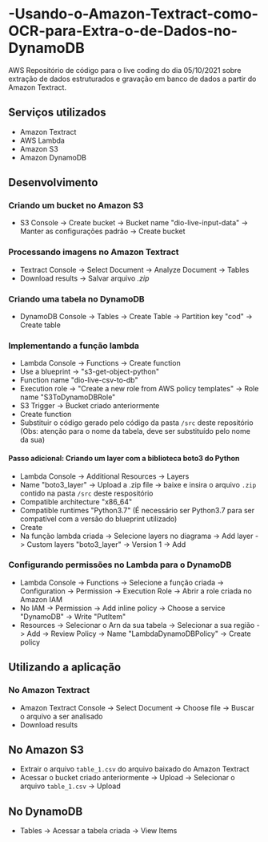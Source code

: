 # -Usando-o-Amazon-Textract-como-OCR-para-Extra-o-de-Dados-no-DynamoDB
AWS
Repositório de código para o live coding do dia 05/10/2021 sobre extração de dados estruturados e gravação em banco de dados a partir do Amazon Textract.

## Serviços utilizados

- Amazon Textract
- AWS Lambda
- Amazon S3
- Amazon DynamoDB

## Desenvolvimento

### Criando um bucket no Amazon S3

- S3 Console -> Create bucket -> Bucket name "dio-live-input-data" -> Manter as configurações padrão -> Create bucket

### Processando imagens no Amazon Textract

- Textract Console -> Select Document -> Analyze Document -> Tables
- Download results -> Salvar arquivo _.zip_

### Criando uma tabela no DynamoDB

- DynamoDB Console -> Tables -> Create Table -> Partition key "cod" -> Create table

### Implementando a função lambda

- Lambda Console -> Functions -> Create function
- Use a blueprint -> "s3-get-object-python"
- Function name "dio-live-csv-to-db"
- Execution role -> "Create a new role from AWS policy templates" -> Role name "S3ToDynamoDBRole"
- S3 Trigger -> Bucket criado anteriormente
- Create function
- Substituir o código gerado pelo código da pasta ```/src``` deste repositório (Obs: atenção para o nome da tabela, deve ser substituído pelo nome da sua)

#### Passo adicional: Criando um layer com a biblioteca boto3 do Python

- Lambda Console -> Additional Resources -> Layers
- Name "boto3_layer" -> Upload a .zip file -> baixe e insira o arquivo ```.zip``` contido na pasta ```/src``` deste respositório
- Compatible architecture "x86_64"
- Compatible runtimes "Python3.7" (É necessário ser Python3.7 para ser compatível com a versão do blueprint utilizado)
- Create
- Na função lambda criada -> Selecione layers no diagrama -> Add layer -> Custom layers "boto3_layer" -> Version 1 -> Add

### Configurando permissões no Lambda para o DynamoDB

- Lambda Console -> Functions -> Selecione a função criada -> Configuration -> Permission -> Execution Role -> Abrir a role criada no Amazon IAM
- No IAM -> Permission -> Add inline policy -> Choose a service "DynamoDB" -> Write "PutItem"
- Resources -> Selecionar o Arn da sua tabela -> Selecionar a sua região -> Add -> Review Policy -> Name "LambdaDynamoDBPolicy" -> Create policy

## Utilizando a aplicação

### No Amazon Textract

- Amazon Textract Console -> Select Document -> Choose file -> Buscar o arquivo a ser analisado
- Download results  

## No Amazon S3

- Extrair o arquivo ```table_1.csv``` do arquivo baixado do Amazon Textract
- Acessar o bucket criado anteriormente -> Upload -> Selecionar o arquivo ```table_1.csv``` -> Upload

## No DynamoDB

- Tables -> Acessar a tabela criada -> View Items
